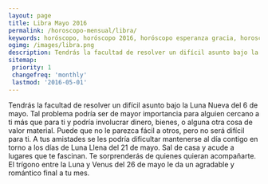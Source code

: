 ```yaml
---
layout: page
title: Libra Mayo 2016 
permalink: /horoscopo-mensual/libra/
keywords: horóscopo, horóscopo 2016, horóscopo esperanza gracia, horoscop, horóscopos gratis, horoscopo libra, horoscopo libra 2016, Tarot, Astrologia, Zodíaco, libra, horoscopo gratis, horoscopo del mes 
ogimg: /images/libra.png
description: Tendrás la facultad de resolver un difícil asunto bajo la Luna Nueva del 6 de mayo. Tal problema podría ser de mayor importancia para alguien cercano a ti más que para ti y podría involucrar dinero, bienes, o alguna otra cosa de valor material. Puede que no le parezca fácil a otros, pero no será difícil para ti. A tus amistades se les podría dificultar mantenerse al día contigo en torno a los días de Luna Llena del 21 de mayo. Sal de casa y acude a lugares que te fascinan. Te sorprenderás de quienes quieran acompañarte. El trígono entre la Luna y Venus del 26 de mayo le da un agradable y romántico final a tu mes.
sitemap:
 priority: 1
 changefreq: 'monthly'
 lastmod: '2016-05-01'
---
```


 Tendrás la facultad de resolver un difícil asunto bajo la Luna Nueva del 6 de mayo. Tal problema podría ser de mayor importancia para alguien cercano a ti más que para ti y podría involucrar dinero, bienes, o alguna otra cosa de valor material. Puede que no le parezca fácil a otros, pero no será difícil para ti. A tus amistades se les podría dificultar mantenerse al día contigo en torno a los días de Luna Llena del 21 de mayo. Sal de casa y acude a lugares que te fascinan. Te sorprenderás de quienes quieran acompañarte. El trígono entre la Luna y Venus del 26 de mayo le da un agradable y romántico final a tu mes.
